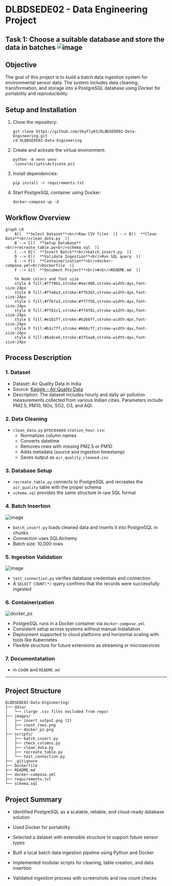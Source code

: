 # DLBDSEDE02 - Data Engineering Project 
## Task 1: Choose a suitable database and store the data in batches ![image](https://github.com/user-attachments/assets/3aff3d58-18b9-45d9-8f60-27e15c71a301) 


## Objective

The goal of this project is to build a batch data ingestion system for environmental sensor data. The system includes data cleaning, transformation, and storage into a 
PostgreSQL database using Docker for portability and reproducibility.

## Setup and Installation

1. Clone the repository:
   ```
   git clone https://github.com/SkyFly03/DLBDSEDE02-Data-Engineering.git
   cd DLBDSEDE02-Data-Engineering
   ```

2. Create and activate the virtual environment:
   ```
   python -m venv venv
   .\venv\Scripts\Activate.ps1
   ```

3. Install dependencies:
   ```
   pip install -r requirements.txt
   ```

4. Start PostgreSQL container using Docker:
   ```
   docker-compose up -d
   ```

## Workflow Overview

```mermaid
graph LR
    A[(  **Select Dataset**<br/>Raw CSV files  )] --> B[(  **Clean Data**<br/>clean_data.py  )]
    B --> C[(  **Setup Database**<br/>recreate_table.py<br/>schema.sql  )]
    C --> D[(  **Insert Batch**<br/>batch_insert.py  )]
    D --> E[(  **Validate Ingestion**<br/>Run SQL query  )]
    E --> F[(  **Containerization**<br/>docker-compose.yml<br/>Dockerfile  )]
    F --> G[(  **Document Project**<br/>#<br/>README.md  )]

    %% Node colors and font size
    style A fill:#fff9b1,stroke:#eec900,stroke-width:4px,font-size:24px
    style B fill:#ffe0a3,stroke:#ffb347,stroke-width:4px,font-size:24px
    style C fill:#ffbfa3,stroke:#ff7f50,stroke-width:4px,font-size:24px
    style D fill:#ffb1c1,stroke:#ff4f81,stroke-width:4px,font-size:24px
    style E fill:#e1b1ff,stroke:#b266ff,stroke-width:4px,font-size:24px
    style F fill:#b1c7ff,stroke:#668cff,stroke-width:4px,font-size:24px
    style G fill:#6a9ce6,stroke:#2f5aa8,stroke-width:4px,font-size:24px
```

## Process Description

### 1. Dataset

* Dataset: Air Quality Data in India  
* Source: [Kaggle – Air Quality Data](https://www.kaggle.com/datasets/rohanrao/air-quality-data-in-india)  
* Description: The dataset includes hourly and daily air pollution measurements collected from various Indian cities. Parameters include PM2.5, PM10, NOx, SO2, O3, and AQI.

### 2. Data Cleaning

* `clean_data.py` processes `station_hour.csv`:
  - Normalizes column names
  - Converts datetime
  - Removes rows with missing PM2.5 or PM10
  - Adds metadata (source and ingestion timestamp)
  - Saves output as `air_quality_cleaned.csv`

### 3. Database Setup

* `recreate_table.py` connects to PostgreSQL and recreates the `air_quality` table with the proper schema
* `schema.sql` provides the same structure in raw SQL format

### 4. Batch Insertion

 ![image](https://github.com/user-attachments/assets/1ad436fc-dc32-49db-b9d3-95a7ec308355)
* `batch_insert.py` loads cleaned data and inserts it into PostgreSQL in chunks
* Connection uses SQLAlchemy
* Batch size: 10,000 rows
 

### 5. Ingestion Validation


![image](https://github.com/user-attachments/assets/d321e1e4-ce14-4cb6-aae7-3e55a54768a0)
* `test_connection.py` verifies database credentials and connection
* A `SELECT COUNT(*)` query confirms that the records were successfully ingested

### 6. Containerization

  ![docker_ps](https://github.com/user-attachments/assets/57fe8020-e05f-489b-aa78-9d1fafe8df37)
* PostgreSQL runs in a Docker container via `docker-compose.yml`
* Consistent setup across systems without manual installation  
* Deployment supported to cloud platforms and horizontal scaling with tools like Kubernetes
* Flexible structure for future extensions as streaming or microservices

### 7. Documentatation

* in code and `README.md`
---

## Project Structure

```
DLBDSEDE02-Data-Engineering/
├── data/
│   └── (large .csv files excluded from repo)
├── images/
│   ├── insert_output.png (2)
│   ├── count_rows.png
│   └── docker_ps.png
├── scripts/
│   ├── batch_insert.py 
│   ├── check_columns.py 
│   ├── clean_data.py
│   ├── recreate_table.py
│   └── test_connection.py
├── .gitignore 
├── Dockerfile
├── README.md
├── docker-compose.yml
├── requirements.txt
└── schema.sql
```

## Project Summary

- Identified PostgreSQL as a scalable, reliable, and cloud-ready database solution
- Used Docker for portability
- Selected a dataset with extensible structure to support future sensor types 

- Built a local batch data ingestion pipeline using Python and Docker
- Implemented modular scripts for cleaning, table creation, and data insertion
- Validated ingestion process with screenshots and row count checks
